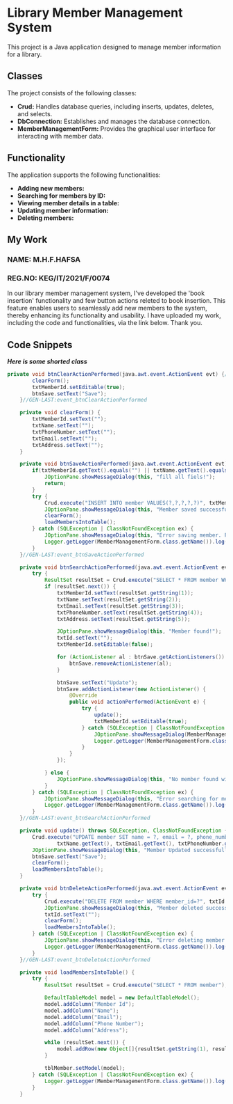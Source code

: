 # Library Member Management System


This project is a Java application designed to manage member information for a library.


## Classes

The project consists of the following classes:

* **Crud:** Handles database queries, including inserts, updates, deletes, and selects.
* **DbConnection:** Establishes and manages the database connection.
* **MemberManagementForm:** Provides the graphical user interface for interacting with member data.

## Functionality

The application supports the following functionalities:

* **Adding new members:**
* **Searching for members by ID:**
* **Viewing member details in a table:**
* **Updating member information:**
* **Deleting members:**

## My Work

 ### NAME: M.H.F.HAFSA
 ### REG.NO: KEG/IT/2021/F/0074

In our library member management system, I've developed the 'book insertion' functionality and few button actions releted to book insertion. This feature enables users to seamlessly add new members to the system, thereby enhancing its functionality and usability. I have uploaded my work, including the code and functionalities, via the link below. Thank you.



## Code Snippets

***Here is some shorted class***
```java
private void btnClearActionPerformed(java.awt.event.ActionEvent evt) {//GEN-FIRST:event_btnClearActionPerformed
        clearForm();
        txtMemberId.setEditable(true);
        btnSave.setText("Save");
    }//GEN-LAST:event_btnClearActionPerformed

    private void clearForm() {
        txtMemberId.setText("");
        txtName.setText("");
        txtPhoneNumber.setText("");
        txtEmail.setText("");
        txtAddress.setText("");
    }

    private void btnSaveActionPerformed(java.awt.event.ActionEvent evt) {//GEN-FIRST:event_btnSaveActionPerformed
        if(txtMemberId.getText().equals("") || txtName.getText().equals("") || txtEmail.getText().equals("") || txtPhoneNumber.getText().equals("") || txtAddress.getText().equals("")){
            JOptionPane.showMessageDialog(this, "fill all fiels!");
            return;
        }
        try {
            Crud.execute("INSERT INTO member VALUES(?,?,?,?,?)", txtMemberId.getText(), txtName.getText(), txtEmail.getText(), txtPhoneNumber.getText(), txtAddress.getText());
            JOptionPane.showMessageDialog(this, "Member saved successfully!");
            clearForm();
            loadMembersIntoTable();
        } catch (SQLException | ClassNotFoundException ex) {
            JOptionPane.showMessageDialog(this, "Error saving member. Please check your input and try again.", "Error", JOptionPane.ERROR_MESSAGE);
            Logger.getLogger(MemberManagementForm.class.getName()).log(Level.SEVERE, null, ex);
        }
    }//GEN-LAST:event_btnSaveActionPerformed

    private void btnSearchActionPerformed(java.awt.event.ActionEvent evt) {//GEN-FIRST:event_btnSearchActionPerformed
        try {
            ResultSet resultSet = Crud.execute("SELECT * FROM member WHERE member_id=?", txtId.getText());
            if (resultSet.next()) {
                txtMemberId.setText(resultSet.getString(1));
                txtName.setText(resultSet.getString(2));
                txtEmail.setText(resultSet.getString(3));
                txtPhoneNumber.setText(resultSet.getString(4));
                txtAddress.setText(resultSet.getString(5));

                JOptionPane.showMessageDialog(this, "Member found!");
                txtId.setText("");
                txtMemberId.setEditable(false);

                for (ActionListener al : btnSave.getActionListeners()) {
                    btnSave.removeActionListener(al);
                }

                btnSave.setText("Update");
                btnSave.addActionListener(new ActionListener() {
                    @Override
                    public void actionPerformed(ActionEvent e) {
                        try {
                            update();
                            txtMemberId.setEditable(true);
                        } catch (SQLException | ClassNotFoundException ex) {
                            JOptionPane.showMessageDialog(MemberManagementForm.this, "Error updating member. Please try again.", "Error", JOptionPane.ERROR_MESSAGE);
                            Logger.getLogger(MemberManagementForm.class.getName()).log(Level.SEVERE, null, ex);
                        }
                    }
                });

            } else {
                JOptionPane.showMessageDialog(this, "No member found with the given ID.", "Not Found", JOptionPane.INFORMATION_MESSAGE);
            }
        } catch (SQLException | ClassNotFoundException ex) {
            JOptionPane.showMessageDialog(this, "Error searching for member. Please try again.", "Error", JOptionPane.ERROR_MESSAGE);
            Logger.getLogger(MemberManagementForm.class.getName()).log(Level.SEVERE, null, ex);
        }
    }//GEN-LAST:event_btnSearchActionPerformed

    private void update() throws SQLException, ClassNotFoundException {
        Crud.execute("UPDATE member SET name = ?, email = ?, phone_number = ?, address = ? WHERE member_id = ?",
                txtName.getText(), txtEmail.getText(), txtPhoneNumber.getText(), txtAddress.getText(), txtMemberId.getText());
        JOptionPane.showMessageDialog(this, "Member Updated successfully!");
        btnSave.setText("Save");
        clearForm();
        loadMembersIntoTable();
    }

    private void btnDeleteActionPerformed(java.awt.event.ActionEvent evt) {//GEN-FIRST:event_btnDeleteActionPerformed
        try {
            Crud.execute("DELETE FROM member WHERE member_id=?", txtId.getText());
            JOptionPane.showMessageDialog(this, "Member deleted successfully!");
            txtId.setText("");
            clearForm();
            loadMembersIntoTable();
        } catch (SQLException | ClassNotFoundException ex) {
            JOptionPane.showMessageDialog(this, "Error deleting member. Please check the member ID and try again.", "Error", JOptionPane.ERROR_MESSAGE);
            Logger.getLogger(MemberManagementForm.class.getName()).log(Level.SEVERE, null, ex);
        }
    }//GEN-LAST:event_btnDeleteActionPerformed

    private void loadMembersIntoTable() {
        try {
            ResultSet resultSet = Crud.execute("SELECT * FROM member");

            DefaultTableModel model = new DefaultTableModel();
            model.addColumn("Member Id");
            model.addColumn("Name");
            model.addColumn("Email");
            model.addColumn("Phone Number");
            model.addColumn("Address");

            while (resultSet.next()) {
                model.addRow(new Object[]{resultSet.getString(1), resultSet.getString(2), resultSet.getString(3), resultSet.getString(4), resultSet.getString(5)});
            }

            tblMember.setModel(model);
        } catch (SQLException | ClassNotFoundException ex) {
            Logger.getLogger(MemberManagementForm.class.getName()).log(Level.SEVERE, null, ex);
        }
    }

